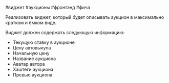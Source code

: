 #виджет #аукционы #фронтэнд #фича 

Реализовать виджет, который будет описывать аукцион в максимально кратком и ёмком виде.

Виджет должен содержать следующую информацию:
- Текущую ставку в аукционе
- Цену автовыкупа
- Начальную цену
- Название аукциона
- Аватар автора
- Хэштеги аукциона
- Превью аукциона